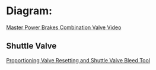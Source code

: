 # Diagram:
[Master Power Brakes Combination Valve Video](https://youtu.be/qPLaPv8DITE)

## Shuttle Valve
[Proportioning Valve Resetting and Shuttle Valve Bleed Tool](https://youtu.be/g63mP4HwVEQ)
